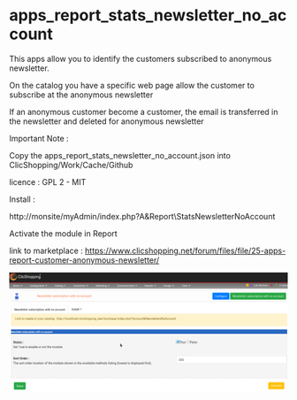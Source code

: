 # apps_report_stats_newsletter_no_account

This apps allow you to identify the customers subscribed to anonymous newsletter.

On the catalog you have a specific web page  allow the customer to subscribe at the anonymous newsletter

If an anonymous customer become a customer, the email is transferred in the newsletter  and deleted for anonymous newsletter

Important Note :

Copy the apps_report_stats_newsletter_no_account.json into ClicShopping/Work/Cache/Github

licence  : GPL 2 - MIT

Install :

http://monsite/myAdmin/index.php?A&Report\StatsNewsletterNoAccount

Activate the module in Report

link to marketplace : https://www.clicshopping.net/forum/files/file/25-apps-report-customer-anonymous-newsletter/

![noaccount](https://github.com/ClicShoppingOfficialModulesV3/apps_report_stats_newsletter_no_account/blob/master/ModuleInfosJson/no_account.png)


